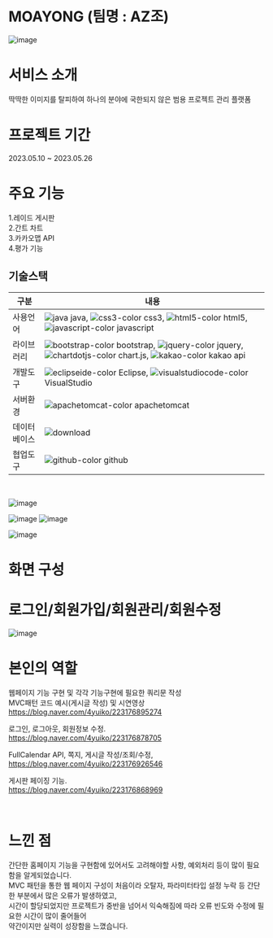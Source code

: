 # MOAYONG (팀명 : AZ조)

![image](https://github.com/2021-SMHRD-KDT-BigData-18/AZJo/assets/132859531/de8efb58-ba23-498a-b598-8bc992d4d9e6)

# 서비스 소개
딱딱한 이미지를 탈피하여 하나의 분야에 국한되지 않은 범용 프로젝트 관리 플랫폼

# 프로젝트 기간
2023.05.10 ~ 2023.05.26

# 주요 기능
1.레이드 게시판
<BR>
2.간트 차트
<BR>
3.카카오맵 API
<BR>
4.평가 기능
<BR>

## 기술스택
|구분|내용|
|------|---|
|사용언어|![java](https://github.com/2021-SMHRD-KDT-BigData-18/scentis/assets/130745390/150534b0-7d09-4cc8-9093-73c7f35bd58e) java, ![css3-color](https://github.com/2021-SMHRD-KDT-BigData-18/scentis/assets/130745390/07fcbc81-de08-412d-bd86-471b9170a21b) css3, ![html5-color](https://github.com/2021-SMHRD-KDT-BigData-18/scentis/assets/130745390/9f9ede26-edda-48f1-8dd4-e26ea5a44c3a) html5, ![javascript-color](https://github.com/2021-SMHRD-KDT-BigData-18/scentis/assets/130745390/d3f92edd-b8ac-4dcb-9fa2-2ad003dd87b3) javascript  |
|라이브러리|![bootstrap-color](https://github.com/2021-SMHRD-KDT-BigData-18/scentis/assets/130745390/c5cbbd1f-7d1b-4f93-bce7-1167cbab848a) bootstrap, ![jquery-color](https://github.com/2021-SMHRD-KDT-BigData-18/scentis/assets/130745390/38690816-d9fb-4a34-9b68-9647a61053e9) jquery, ![chartdotjs-color](https://github.com/2021-SMHRD-KDT-BigData-18/scentis/assets/130745390/3b88ee03-f718-472d-9553-147a822754fc) chart.js, ![kakao-color](https://github.com/2021-SMHRD-KDT-BigData-18/scentis/assets/130745390/15d14767-218b-4a99-af5c-0c01c6a1f5a7) kakao api |
|개발도구| ![eclipseide-color](https://github.com/2021-SMHRD-KDT-BigData-18/scentis/assets/130745390/8222ae87-6597-4f9d-adcc-6342ef1ba5bb) Eclipse, ![visualstudiocode-color](https://github.com/2021-SMHRD-KDT-BigData-18/scentis/assets/130745390/9e79ba8d-75c2-4134-aaf8-a503350bf679) VisualStudio |
|서버환경|![apachetomcat-color](https://github.com/2021-SMHRD-KDT-BigData-18/scentis/assets/130745390/2bf4c4ad-dc67-494d-903f-6c1b4f7a9e1f) apachetomcat |
|데이터베이스|![download](https://github.com/JaeYoon8925/MOAYONG/assets/130745390/54fea4b6-1e7f-42c5-913a-3364ff5762bd)|
|협업도구|![github-color](https://github.com/2021-SMHRD-KDT-BigData-18/scentis/assets/130745390/4f02bd37-8cdc-4860-92a7-1d8d4e10bbdb) github |
<BR>

![image](https://github.com/2021-SMHRD-KDT-BigData-18/AZJo/assets/132859531/f7ef7a4d-cecf-4593-b727-b93d0c74135a)

![image](https://github.com/2021-SMHRD-KDT-BigData-18/AZJo/assets/132859531/7e1a14a4-1b63-45b8-93cd-258d5b0920b7)
![image](https://github.com/2021-SMHRD-KDT-BigData-18/AZJo/assets/132859531/3734c12b-311d-4dec-90de-75755b86e0ae)

![image](https://github.com/2021-SMHRD-KDT-BigData-18/AZJo/assets/132859531/8d6e9d77-21c6-4861-8a2c-8a4b7c87da8b)

# 화면 구성

# 로그인/회원가입/회원관리/회원수정
![image](https://github.com/2021-SMHRD-KDT-BigData-18/AZJo/assets/132859531/ee4bf607-2600-49cf-8bba-f35dc9bbe703)

# 본인의 역할
웹페이지 기능 구현 및 각각 기능구현에 필요한 쿼리문 작성 <BR>
MVC패턴 코드 예시(게시글 작성) 및 시연영상 <BR>
https://blog.naver.com/4yuiko/223176895274 <BR>

로그인, 로그아웃, 회원정보 수정. <BR> 
https://blog.naver.com/4yuiko/223176878705 <BR>

FullCalendar API, 쪽지, 게시글 작성/조회/수정, <BR>
https://blog.naver.com/4yuiko/223176926546 <BR>

게시판 페이징 기능. <BR>
https://blog.naver.com/4yuiko/223176868969 <BR>

<BR>



# 느낀 점
간단한 홈페이지 기능을 구현함에 있어서도 고려해야할 사항, 예외처리 등이 많이 필요함을 알게되었습니다. <BR>
MVC 패턴을 통한 웹 페이지 구성이 처음이라 오탈자, 파라미터타입 설정 누락 등 간단한 부분에서 많은 오류가 발생하였고, <BR>
시간이 할당되었지만 프로젝트가 중반을 넘어서 익숙해짐에 따라 오류 빈도와 수정에 필요한 시간이 많이 줄어들어 <BR>
약간이지만 실력이 성장함을 느꼈습니다.



